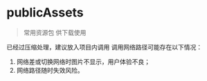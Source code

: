 # publicAssets

> 常用资源包
> 供下载使用

已经过压缩处理，建议放入项目内调用
调用网络路径可能存在以下情况：
1. 网络差或切换网络时图片不显示，用户体验不良；
2. 网络路径随时失效风险。